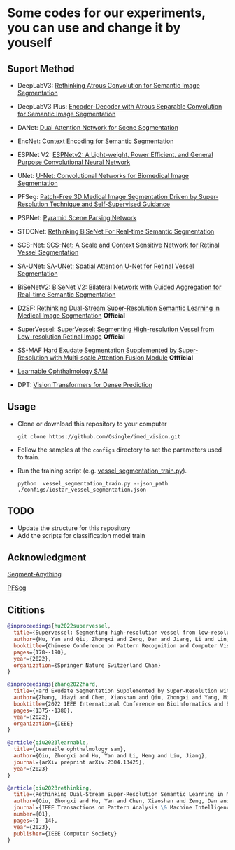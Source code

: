 # Some codes for our experiments, you can use and change it by youself

## Suport Method

+ DeepLabV3: [Rethinking Atrous Convolution for Semantic Image Segmentation](https://arxiv.org/abs/1706.05587)

+ DeepLabV3 Plus: [Encoder-Decoder with Atrous Separable Convolution for Semantic Image Segmentation](https://arxiv.org/abs/1802.02611v1)

+ DANet: [Dual Attention Network for Scene Segmentation](https://arxiv.org/pdf/1809.02983.pdf)

+ EncNet: [Context Encoding for Semantic Segmentation](https://arxiv.org/pdf/1803.08904.pdf)

+ ESPNet V2: [ESPNetv2: A Light-weight, Power Efficient, and General Purpose Convolutional Neural Network](https://arxiv.org/pdf/1811.11431.pdf)

+ UNet: [U-Net: Convolutional Networks for Biomedical Image Segmentation](https://arxiv.org/pdf/1505.04597.pdf)

+ PFSeg: [Patch-Free 3D Medical Image Segmentation Driven by Super-Resolution Technique and Self-Supervised Guidance](https://link.springer.com/chapter/10.1007/978-3-030-87193-2_13)

+ PSPNet: [Pyramid Scene Parsing Network](https://arxiv.org/pdf/1612.01105.pdf)

+ STDCNet: [Rethinking BiSeNet For Real-time Semantic Segmentation](https://openaccess.thecvf.com/content/CVPR2021/papers/Fan_Rethinking_BiSeNet_for_Real-Time_Semantic_Segmentation_CVPR_2021_paper.pdf)

+ SCS-Net:  [SCS-Net: A Scale and Context Sensitive Network for Retinal Vessel Segmentation](https://www.sciencedirect.com/science/article/pii/S1361841521000712#)

+ SA-UNet: [SA-UNet: Spatial Attention U-Net for Retinal Vessel Segmentation](https://arxiv.org/abs/2004.03696v3)

+ BiSeNetV2: [BiSeNet V2: Bilateral Network with Guided Aggregation for Real-time Semantic Segmentation](https://arxiv.org/pdf/2004.02147.pdf)

+ D2SF: [Rethinking Dual-Stream Super-Resolution Semantic Learning in Medical Image Segmentation](https://ieeexplore.ieee.org/document/10274145) **Official**

+ SuperVessel: [SuperVessel: Segmenting High-resolution Vessel from Low-resolution Retinal Image](https://arxiv.org/abs/2207.13882) **Official**

+ SS-MAF [Hard Exudate Segmentation Supplemented by Super-Resolution with Multi-scale Attention Fusion Module](https://arxiv.org/pdf/2211.09404.pdf) **Offficial**

+ [Learnable Ophthalmology SAM](https://arxiv.org/abs/2304.13425)

+ DPT: [Vision Transformers for Dense Prediction](https://arxiv.org/abs/2103.13413)

  

## Usage

+ Clone or download this repository to your computer

  ```shell
  git clone https://github.com/Qsingle/imed_vision.git
  ```

  

+ Follow the samples at the `configs` directory to set the parameters used to train.

+ Run the training script (e.g. [vessel_segmentation_train.py](./vessel_segmentation_train.py)).

  ```shel
  python  vessel_segmentation_train.py --json_path ./configs/iostar_vessel_segmentation.json
  ```

  

## TODO

+ Update the structure for this repository
+ Add the scripts for classification model train



## Acknowledgment

[Segment-Anything](https://github.com/facebookresearch/segment-anything)

[PFSeg](https://github.com/Dootmaan/PFSeg)



## Cititions

```bibtex
@inproceedings{hu2022supervessel,
  title={Supervessel: Segmenting high-resolution vessel from low-resolution retinal image},
  author={Hu, Yan and Qiu, Zhongxi and Zeng, Dan and Jiang, Li and Lin, Chen and Liu, Jiang},
  booktitle={Chinese Conference on Pattern Recognition and Computer Vision (PRCV)},
  pages={178--190},
  year={2022},
  organization={Springer Nature Switzerland Cham}
}

@inproceedings{zhang2022hard,
  title={Hard Exudate Segmentation Supplemented by Super-Resolution with Multi-scale Attention Fusion Module},
  author={Zhang, Jiayi and Chen, Xiaoshan and Qiu, Zhongxi and Yang, Mingming and Hu, Yan and Liu, Jiang},
  booktitle={2022 IEEE International Conference on Bioinformatics and Biomedicine (BIBM)},
  pages={1375--1380},
  year={2022},
  organization={IEEE}
}

@article{qiu2023learnable,
  title={Learnable ophthalmology sam},
  author={Qiu, Zhongxi and Hu, Yan and Li, Heng and Liu, Jiang},
  journal={arXiv preprint arXiv:2304.13425},
  year={2023}
}

@article{qiu2023rethinking,
  title={Rethinking Dual-Stream Super-Resolution Semantic Learning in Medical Image Segmentation},
  author={Qiu, Zhongxi and Hu, Yan and Chen, Xiaoshan and Zeng, Dan and Hu, Qingyong and Liu, Jiang},
  journal={IEEE Transactions on Pattern Analysis \& Machine Intelligence},
  number={01},
  pages={1--14},
  year={2023},
  publisher={IEEE Computer Society}
}
```

